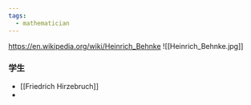 ```yaml
---
tags:
  - mathematician
---
```


https://en.wikipedia.org/wiki/Heinrich_Behnke
![[Heinrich_Behnke.jpg]]
### 学生
* [[Friedrich Hirzebruch]]
* 